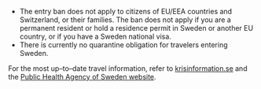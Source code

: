 - The entry ban does not apply to citizens of EU/EEA countries and Switzerland, or their families. The ban does not apply if you are a permanent resident or hold a residence permit in Sweden or another EU country, or if you have a Sweden national visa.
- There is currently no quarantine obligation for travelers entering Sweden.

For the most up–to–date travel information, refer to [krisinformation.se](https://www.krisinformation.se/en/hazards-and-risks/disasters-and-incidents/2020/official-information-on-the-new-coronavirus/visiting-sweden-during-the-covid-19-pandemic) and the [Public Health Agency of Sweden website](https://www.folkhalsomyndigheten.se/the-public-health-agency-of-sweden/communicable-disease-control/covid-19/).
